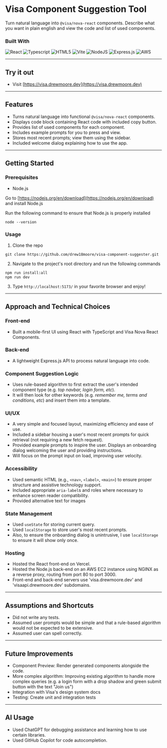 # Visa Component Suggestion Tool

Turn natural language into `@visa/nova-react` components. Describe what you want in plain english and view the code and list of used components.

### Built With

![React](https://img.shields.io/badge/React-20232A?style=for-the-badge&logo=react&logoColor=61DAFB)
![Typescript](https://img.shields.io/badge/TypeScript-007ACC?style=for-the-badge&logo=typescript&logoColor=white)
![HTML5](https://img.shields.io/badge/html5-%23E34F26.svg?style=for-the-badge&logo=html5&logoColor=white)
![Vite](https://img.shields.io/badge/vite-%23646CFF.svg?style=for-the-badge&logo=vite&logoColor=white)
![NodeJS](https://img.shields.io/badge/node.js-6DA55F?style=for-the-badge&logo=node.js&logoColor=white)
![Express.js](https://img.shields.io/badge/express.js-%23404d59.svg?style=for-the-badge&logo=express&logoColor=%2361DAFB)
![AWS](https://img.shields.io/badge/AWS-%23FF9900.svg?style=for-the-badge&logo=amazon-aws&logoColor=white)

---

## Try it out

- Visit [https://visa.drewmoore.dev](https://visa.drewmoore.dev)

---

## Features

- Turns natural language into functional `@visa/nova-react` components.
- Displays code block containing React code with included copy button.
- Provides list of used components for each component.
- Includes example prompts for you to press and view.
- Stores most recent prompts; view them using the sidebar.
- Included welcome dialog explaining how to use the app.

---

## Getting Started

### Prerequisites

- Node.js

Go to [https://nodejs.org/en/download](https://nodejs.org/en/download) and install Node.js

Run the following command to ensure that Node.js is properly installed

```
node --version
```

### Usage

1. Clone the repo

```
git clone https://github.com/drew18moore/visa-component-suggester.git
```

2. Navigate to the project's root directory and run the following commands

```
npm run install:all
npm run dev
```

3. Type `http://localhost:5173/` in your favorite browser and enjoy!

---

## Approach and Technical Choices

### Front-end

- Built a mobile-first UI using React with TypeScript and Visa Nova React Components.

### Back-end

- A lightweight Express.js API to process natural language into code.

### Component Suggestion Logic

- Uses rule-based algorithm to first extract the user's intended component type (e.g. _top navbar, login form, etc_).
- It will then look for other keywords (e.g. _remember me, terms and conditions, etc_) and insert them into a template.

### UI/UX

- A very simple and focused layout, maximizing efficiency and ease of use.
- Included a sidebar housing a user's most recent prompts for quick retrieval (not requiring a new fetch request).
- Provided example prompts to inspire the user. Displays an onboarding dialog welcoming the user and providing instructions.
- Will focus on the prompt input on load, improving user velocity.

### Accessibility

- Used semantic HTML (e.g., `<nav>`, `<label>`, `<main>`) to ensure proper structure and assistive technology support.
- Included appropriate `aria-label`s and roles where necessary to enhance screen reader compatibility.
- Provided alternative text for images

### State Management

- Used `useState` for storing current query.
- Used `localStorage` to store user's most recent prompts.
- Also, to ensure the onboarding dialog is unintrusive, I use `localStorage` to ensure it will show only once.

### Hosting

- Hosted the React front-end on Vercel.
- Hosted the Node.js back-end on an AWS EC2 instance using NGINX as a reverse proxy, routing from port 80 to port 3000.
- Front-end and back-end servers use 'visa.drewmoore.dev' and 'visaapi.drewmoore.dev' subdomains.

---

## Assumptions and Shortcuts

- Did not write any tests.
- Assumed user prompts would be simple and that a rule-based algorithm would not be expected to be extensive.
- Assumed user can spell correctly.

---

## Future Improvements

- Component Preview: Render generated components alongside the code.
- More complex algorithm: Improving existing algorithm to handle more complex queries (e.g. a login form with a drop shadow and green submit button with the text "Join us")
- Integration with Visa's design system docs
- Testing: Create unit and integration tests

---

## AI Usage

- Used ChatGPT for debugging assistance and learning how to use certain libraries.
- Used GitHub Copilot for code autocompletion.